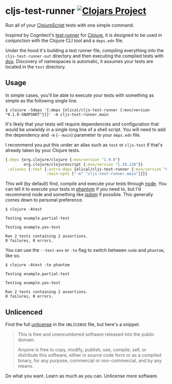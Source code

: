 # cljs-test-runner [![Clojars Project](https://img.shields.io/clojars/v/olical/cljs-test-runner.svg)](https://clojars.org/olical/cljs-test-runner)

Run all of your [ClojureScript][] tests with one simple command.

Inspired by Cognitect's [test-runner][] for [Clojure][], it is designed to be used in conjunction with the Clojure CLI tool and a `deps.edn` file.

Under the hood it's building a test runner file, compiling everything into the `cljs-test-runner-out` directory and then executing the compiled tests with [doo][]. Discovery of namespaces is automatic, it assumes your tests are located in the `test` directory.

## Usage

In simple cases, you'll be able to execute your tests with something as simple as the following single line.

```
$ clojure -Sdeps '{:deps {olical/cljs-test-runner {:mvn/version "0.1.0-SNAPSHOT"}}}' -m cljs-test-runner.main
```

It's likely that your tests will require dependencies and configuration that would be unwieldy in a single long line of a shell script. You will need to add the dependency and `-m` (`--main`) parameter to your `deps.edn` file.

I recommend you put this under an alias such as `test` or `cljs-test` if that's already taken by your Clojure tests.

```clojure
{:deps {org.clojure/clojure {:mvn/version "1.9.0"}
        org.clojure/clojurescript {:mvn/version "1.10.126"}}
 :aliases {:test {:extra-deps {olical/cljs-test-runner {:mvn/version "0.1.0-SNAPSHOT"}}
                  :main-opts ["-m" "cljs-test-runner.main"]}}}
```

This will (by default) find, compile and execute your tests through [node][]. You can tell it to execute your tests in [phantom][] if you need to, but I'd recommend node and something like [jsdom][] if possible. This generally comes down to personal preference.

```
$ clojure -Atest

Testing example.partial-test

Testing example.yes-test

Ran 2 tests containing 2 assertions.
0 failures, 0 errors.
```

You can use the `--test-env` or `-te` flag to switch between `node` and `phantom`, like so.

```
$ clojure -Atest -te phantom

Testing example.partial-test

Testing example.yes-test

Ran 2 tests containing 2 assertions.
0 failures, 0 errors.
```

## Unlicenced

Find the full [unlicense][] in the `UNLICENSE` file, but here's a snippet.

>This is free and unencumbered software released into the public domain.
>
>Anyone is free to copy, modify, publish, use, compile, sell, or distribute this software, either in source code form or as a compiled binary, for any purpose, commercial or non-commercial, and by any means.

Do what you want. Learn as much as you can. Unlicense more software.

[clojure]: https://clojure.org/
[clojurescript]: https://clojurescript.org/
[test-runner]: https://github.com/cognitect-labs/test-runner
[doo]: https://github.com/bensu/doo
[node]: https://nodejs.org
[phantom]: http://phantomjs.org/
[jsdom]: https://github.com/jsdom/jsdom
[unlicense]: http://unlicense.org/
